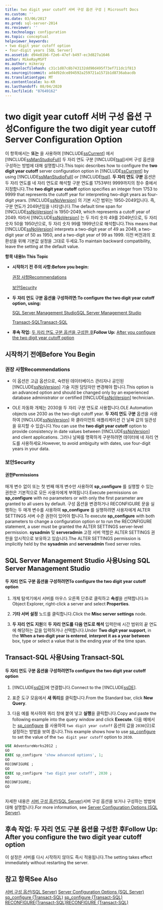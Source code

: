 ```yaml
---
title: two digit year cutoff 서버 구성 옵션 구성 | Microsoft Docs
ms.custom: ''
ms.date: 03/06/2017
ms.prod: sql-server-2014
ms.reviewer: ''
ms.technology: configuration
ms.topic: conceptual
helpviewer_keywords:
- two digit year cutoff option
- four-digit years [SQL Server]
ms.assetid: d94e81b6-f2e6-47ef-b497-ec3d827a1646
author: MikeRayMSFT
ms.author: mikeray
ms.openlocfilehash: c31c1d87c8b743132dd90d495f73ef711dc1f813
ms.sourcegitcommit: ad4d92dce894592a259721a1571b1d8736abacdb
ms.translationtype: MT
ms.contentlocale: ko-KR
ms.lasthandoff: 08/04/2020
ms.locfileid: "87649162"
---
```

# <a name="configure-the-two-digit-year-cutoff-server-configuration-option"></a><span data-ttu-id="831ac-102">two digit year cutoff 서버 구성 옵션 구성</span><span class="sxs-lookup"><span data-stu-id="831ac-102">Configure the two digit year cutoff Server Configuration Option</span></span>
  <span data-ttu-id="831ac-103">이 항목에서는 **또는** 을 사용하여 [!INCLUDE[ssCurrent](../../includes/sscurrent-md.md)] 에서 [!INCLUDE[ssManStudioFull](../../includes/ssmanstudiofull-md.md)] 두 자리 연도 구분 [!INCLUDE[tsql](../../includes/tsql-md.md)]서버 구성 옵션을 구성하는 방법에 대해 설명합니다.</span><span class="sxs-lookup"><span data-stu-id="831ac-103">This topic describes how to configure the **two digit year cutoff** server configuration option in [!INCLUDE[ssCurrent](../../includes/sscurrent-md.md)] by using [!INCLUDE[ssManStudioFull](../../includes/ssmanstudiofull-md.md)] or [!INCLUDE[tsql](../../includes/tsql-md.md)].</span></span> <span data-ttu-id="831ac-104">**두 자리 연도 구분** 옵션은 두 자리 연도를 네 자리 연도로 해석할 구분 연도를 1753부터 9999까지의 정수 중에서 지정합니다.</span><span class="sxs-lookup"><span data-stu-id="831ac-104">The **two digit year cutoff** option specifies an integer from 1753 to 9999 that represents the cutoff year for interpreting two-digit years as four-digit years.</span></span> <span data-ttu-id="831ac-105">[!INCLUDE[ssNoVersion](../../includes/ssnoversion-md.md)] 의 기본 시간 범위는 1950-2049입니다. 즉, 구분 연도가 2049년임을 나타냅니다.</span><span class="sxs-lookup"><span data-stu-id="831ac-105">The default time span for [!INCLUDE[ssNoVersion](../../includes/ssnoversion-md.md)] is 1950-2049, which represents a cutoff year of 2049.</span></span> <span data-ttu-id="831ac-106">따라서 [!INCLUDE[ssNoVersion](../../includes/ssnoversion-md.md)] 는 두 자리 숫자 49를 2049년으로, 두 자리 숫자 50을 1950년으로, 두 자리 숫자 99를 1999년으로 해석합니다.</span><span class="sxs-lookup"><span data-stu-id="831ac-106">This means that [!INCLUDE[ssNoVersion](../../includes/ssnoversion-md.md)] interprets a two-digit year of 49 as 2049, a two-digit year of 50 as 1950, and a two-digit year of 99 as 1999.</span></span> <span data-ttu-id="831ac-107">이전 버전과의 호환성을 위해 기본값 설정을 그대로 두세요.</span><span class="sxs-lookup"><span data-stu-id="831ac-107">To maintain backward compatibility, leave the setting at the default value.</span></span>  
  
 <span data-ttu-id="831ac-108">**항목 내용**</span><span class="sxs-lookup"><span data-stu-id="831ac-108">**In This Topic**</span></span>  
  
-   <span data-ttu-id="831ac-109">**시작하기 전 주의 사항:**</span><span class="sxs-lookup"><span data-stu-id="831ac-109">**Before you begin:**</span></span>  
  
     [<span data-ttu-id="831ac-110">권장 사항</span><span class="sxs-lookup"><span data-stu-id="831ac-110">Recommendations</span></span>](#Recommendations)  
  
     [<span data-ttu-id="831ac-111">보안</span><span class="sxs-lookup"><span data-stu-id="831ac-111">Security</span></span>](#Security)  
  
-   <span data-ttu-id="831ac-112">**두 자리 연도 구분 옵션을 구성하려면:**</span><span class="sxs-lookup"><span data-stu-id="831ac-112">**To configure the two digit year cutoff option, using:**</span></span>  
  
     [<span data-ttu-id="831ac-113">SQL Server Management Studio</span><span class="sxs-lookup"><span data-stu-id="831ac-113">SQL Server Management Studio</span></span>](#SSMSProcedure)  
  
     [<span data-ttu-id="831ac-114">Transact-SQL</span><span class="sxs-lookup"><span data-stu-id="831ac-114">Transact-SQL</span></span>](#TsqlProcedure)  
  
-   <span data-ttu-id="831ac-115">**후속 작업:**  [두 자리 연도 구분 옵션을 구성한 후](#FollowUp)</span><span class="sxs-lookup"><span data-stu-id="831ac-115">**Follow Up:**  [After you configure the two digit year cutoff option](#FollowUp)</span></span>  
  
##  <a name="before-you-begin"></a><a name="BeforeYouBegin"></a> <span data-ttu-id="831ac-116">시작하기 전에</span><span class="sxs-lookup"><span data-stu-id="831ac-116">Before You Begin</span></span>  
  
###  <a name="recommendations"></a><a name="Recommendations"></a> <span data-ttu-id="831ac-117">권장 사항</span><span class="sxs-lookup"><span data-stu-id="831ac-117">Recommendations</span></span>  
  
-   <span data-ttu-id="831ac-118">이 옵션은 고급 옵션으로, 숙련된 데이터베이스 관리자나 공인된 [!INCLUDE[ssNoVersion](../../includes/ssnoversion-md.md)] 기술 지원 담당자만 변경해야 합니다.</span><span class="sxs-lookup"><span data-stu-id="831ac-118">This option is an advanced option and should be changed only by an experienced database administrator or certified [!INCLUDE[ssNoVersion](../../includes/ssnoversion-md.md)] technician.</span></span>  
  
-   <span data-ttu-id="831ac-119">OLE 자동화 개체는 2030을 두 자리 구분 연도로 사용합니다.</span><span class="sxs-lookup"><span data-stu-id="831ac-119">OLE Automation objects use 2030 as the two-digit cutoff year.</span></span> <span data-ttu-id="831ac-120">**두 자리 연도 구분** 옵션을 사용하여 [!INCLUDE[ssNoVersion](../../includes/ssnoversion-md.md)] 와 클라이언트 애플리케이션 간 날짜 값의 일관성을 유지할 수 있습니다.</span><span class="sxs-lookup"><span data-stu-id="831ac-120">You can use the **two digit year cutoff** option to provide consistency in date values between [!INCLUDE[ssNoVersion](../../includes/ssnoversion-md.md)] and client applications.</span></span> <span data-ttu-id="831ac-121">그러나 날짜를 명확하게 구분하려면 데이터에 네 자리 연도를 사용하세요.</span><span class="sxs-lookup"><span data-stu-id="831ac-121">However, to avoid ambiguity with dates, use four-digit years in your data.</span></span>  
  
###  <a name="security"></a><a name="Security"></a> <span data-ttu-id="831ac-122">보안</span><span class="sxs-lookup"><span data-stu-id="831ac-122">Security</span></span>  
  
####  <a name="permissions"></a><a name="Permissions"></a> <span data-ttu-id="831ac-123">권한</span><span class="sxs-lookup"><span data-stu-id="831ac-123">Permissions</span></span>  
 <span data-ttu-id="831ac-124">매개 변수 없이 또는 첫 번째 매개 변수만 사용하여 **sp_configure** 를 실행할 수 있는 권한은 기본적으로 모든 사용자에게 부여됩니다.</span><span class="sxs-lookup"><span data-stu-id="831ac-124">Execute permissions on **sp_configure** with no parameters or with only the first parameter are granted to all users by default.</span></span> <span data-ttu-id="831ac-125">구성 옵션을 변경하거나 RECONFIGURE 문을 실행하는 두 매개 변수를 사용하여 **sp_configure** 를 실행하려면 사용자에게 ALTER SETTINGS 서버 수준 권한이 있어야 합니다.</span><span class="sxs-lookup"><span data-stu-id="831ac-125">To execute **sp_configure** with both parameters to change a configuration option or to run the RECONFIGURE statement, a user must be granted the ALTER SETTINGS server-level permission.</span></span> <span data-ttu-id="831ac-126">**sysadmin** 및 **serveradmin** 고정 서버 역할은 ALTER SETTINGS 권한을 암시적으로 보유하고 있습니다.</span><span class="sxs-lookup"><span data-stu-id="831ac-126">The ALTER SETTINGS permission is implicitly held by the **sysadmin** and **serveradmin** fixed server roles.</span></span>  
  
##  <a name="using-sql-server-management-studio"></a><a name="SSMSProcedure"></a> <span data-ttu-id="831ac-127">SQL Server Management Studio 사용</span><span class="sxs-lookup"><span data-stu-id="831ac-127">Using SQL Server Management Studio</span></span>  
  
#### <a name="to-configure-the-two-digit-year-cutoff-option"></a><span data-ttu-id="831ac-128">두 자리 연도 구분 옵션을 구성하려면</span><span class="sxs-lookup"><span data-stu-id="831ac-128">To configure the two digit year cutoff option</span></span>  
  
1.  <span data-ttu-id="831ac-129">개체 탐색기에서 서버를 마우스 오른쪽 단추로 클릭하고 **속성**을 선택합니다.</span><span class="sxs-lookup"><span data-stu-id="831ac-129">In Object Explorer, right-click a server and select **Properties**.</span></span>  
  
2.  <span data-ttu-id="831ac-130">**기타 서버 설정** 노드를 클릭합니다.</span><span class="sxs-lookup"><span data-stu-id="831ac-130">Click the **Misc server settings** node.</span></span>  
  
3.  <span data-ttu-id="831ac-131">**두 자리 연도 지원**의 **두 자리 연도를** **다음 연도로 해석** 입력란에 시간 범위의 끝 연도에 해당하는 값을 입력하거나 선택합니다.</span><span class="sxs-lookup"><span data-stu-id="831ac-131">Under **Two digit year support**, in the **When a two digit year is entered**, **interpret it as a year between** box, type or select a value that is the ending year of the time span.</span></span>  
  
##  <a name="using-transact-sql"></a><a name="TsqlProcedure"></a> <span data-ttu-id="831ac-132">Transact-SQL 사용</span><span class="sxs-lookup"><span data-stu-id="831ac-132">Using Transact-SQL</span></span>  
  
#### <a name="to-configure-the-two-digit-year-cutoff-option"></a><span data-ttu-id="831ac-133">두 자리 연도 구분 옵션을 구성하려면</span><span class="sxs-lookup"><span data-stu-id="831ac-133">To configure the two digit year cutoff option</span></span>  
  
1.  <span data-ttu-id="831ac-134">[!INCLUDE[ssDE](../../includes/ssde-md.md)]에 연결합니다.</span><span class="sxs-lookup"><span data-stu-id="831ac-134">Connect to the [!INCLUDE[ssDE](../../includes/ssde-md.md)].</span></span>  
  
2.  <span data-ttu-id="831ac-135">표준 도구 모음에서 **새 쿼리**를 클릭합니다.</span><span class="sxs-lookup"><span data-stu-id="831ac-135">From the Standard bar, click **New Query**.</span></span>  
  
3.  <span data-ttu-id="831ac-136">다음 예를 복사하여 쿼리 창에 붙여 넣고 **실행**을 클릭합니다.</span><span class="sxs-lookup"><span data-stu-id="831ac-136">Copy and paste the following example into the query window and click **Execute**.</span></span> <span data-ttu-id="831ac-137">다음 예에서는 [sp_configure](/sql/relational-databases/system-stored-procedures/sp-configure-transact-sql) 를 사용하여 `two digit year cutoff` 옵션의 값을 `2030`(으)로 설정하는 방법을 보여 줍니다.</span><span class="sxs-lookup"><span data-stu-id="831ac-137">This example shows how to use [sp_configure](/sql/relational-databases/system-stored-procedures/sp-configure-transact-sql) to set the value of the `two digit year cutoff` option to `2030`.</span></span>  
  
```sql  
USE AdventureWorks2012 ;  
GO  
EXEC sp_configure 'show advanced options', 1;  
GO  
RECONFIGURE ;  
GO  
EXEC sp_configure 'two digit year cutoff', 2030 ;  
GO  
RECONFIGURE;  
GO  
  
```  
  
 <span data-ttu-id="831ac-138">자세한 내용은 [서버 구성 옵션&#40;SQL Server&#41;](server-configuration-options-sql-server.md)서버 구성 옵션을 보거나 구성하는 방법에 대해 설명합니다.</span><span class="sxs-lookup"><span data-stu-id="831ac-138">For more information, see [Server Configuration Options &#40;SQL Server&#41;](server-configuration-options-sql-server.md).</span></span>  
  
##  <a name="follow-up-after-you-configure-the-two-digit-year-cutoff-option"></a><a name="FollowUp"></a> <span data-ttu-id="831ac-139">후속 작업: 두 자리 연도 구분 옵션을 구성한 후</span><span class="sxs-lookup"><span data-stu-id="831ac-139">Follow Up: After you configure the two digit year cutoff option</span></span>  
 <span data-ttu-id="831ac-140">이 설정은 서버를 다시 시작하지 않아도 즉시 적용됩니다.</span><span class="sxs-lookup"><span data-stu-id="831ac-140">The setting takes effect immediately without restarting the server.</span></span>  
  
## <a name="see-also"></a><span data-ttu-id="831ac-141">참고 항목</span><span class="sxs-lookup"><span data-stu-id="831ac-141">See Also</span></span>  
 <span data-ttu-id="831ac-142">[서버 구성 옵션&#40;SQL Server&#41;](server-configuration-options-sql-server.md) </span><span class="sxs-lookup"><span data-stu-id="831ac-142">[Server Configuration Options &#40;SQL Server&#41;](server-configuration-options-sql-server.md) </span></span>  
 <span data-ttu-id="831ac-143">[sp_configure &#40;Transact-SQL&#41;](/sql/relational-databases/system-stored-procedures/sp-configure-transact-sql) </span><span class="sxs-lookup"><span data-stu-id="831ac-143">[sp_configure &#40;Transact-SQL&#41;](/sql/relational-databases/system-stored-procedures/sp-configure-transact-sql) </span></span>  
 [<span data-ttu-id="831ac-144">RECONFIGURE&#40;Transact-SQL&#41;</span><span class="sxs-lookup"><span data-stu-id="831ac-144">RECONFIGURE &#40;Transact-SQL&#41;</span></span>](/sql/t-sql/language-elements/reconfigure-transact-sql)  
  
  
